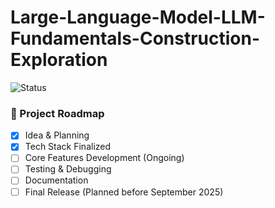# Large-Language-Model-LLM-Fundamentals-Construction-Exploration

![Status](https://img.shields.io/badge/status-in--progress-yellow)

### 📅 Project Roadmap

- [x] Idea & Planning
- [x] Tech Stack Finalized
- [ ] Core Features Development (Ongoing)
- [ ] Testing & Debugging
- [ ] Documentation
- [ ] Final Release (Planned before September 2025)
